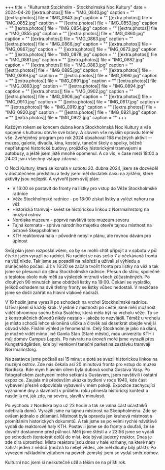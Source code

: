 +++
title = "Kulturnatt Stockholm - Stockholmská Noc Kultury"
date = 2024-04-20
[[extra.photos]]
file = "IMG_0840.jpg"
caption = ""
[[extra.photos]]
file = "IMG_0843.jpg"
caption = ""
[[extra.photos]]
file = "IMG_0852.jpg"
caption = ""
[[extra.photos]]
file = "IMG_0853.jpg"
caption = ""
[[extra.photos]]
file = "IMG_0854.jpg"
caption = ""
[[extra.photos]]
file = "IMG_0855.jpg"
caption = ""
[[extra.photos]]
file = "IMG_0860.jpg"
caption = ""
[[extra.photos]]
file = "IMG_0863.jpg"
caption = ""
[[extra.photos]]
file = "IMG_0866.jpg"
caption = ""
[[extra.photos]]
file = "IMG_0867.jpg"
caption = ""
[[extra.photos]]
file = "IMG_0873.jpg"
caption = ""
[[extra.photos]]
file = "IMG_0878.jpg"
caption = ""
[[extra.photos]]
file = "IMG_0881.jpg"
caption = ""
[[extra.photos]]
file = "IMG_0882.jpg"
caption = ""
[[extra.photos]]
file = "IMG_0883.jpg"
caption = ""
[[extra.photos]]
file = "IMG_0885.jpg"
caption = ""
[[extra.photos]]
file = "IMG_0889.jpg"
caption = ""
[[extra.photos]]
file = "IMG_0890.jpg"
caption = ""
[[extra.photos]]
file = "IMG_0891.jpg"
caption = ""
[[extra.photos]]
file = "IMG_0893.jpg"
caption = ""
[[extra.photos]]
file = "IMG_0894.jpg"
caption = ""
[[extra.photos]]
file = "IMG_0902.jpg"
caption = ""
[[extra.photos]]
file = "IMG_0906.jpg"
caption = ""
[[extra.photos]]
file = "IMG_0910.jpg"
caption = ""
[[extra.photos]]
file = "IMG_0917.jpg"
caption = ""
[[extra.photos]]
file = "IMG_0919.jpg"
caption = ""
[[extra.photos]]
file = "IMG_0920.jpg"
caption = ""
[[extra.photos]]
file = "IMG_0921.jpg"
caption = ""
[[extra.photos]]
file = "IMG_0922.jpg"
caption = ""
+++

Každým rokem se koncem dubna koná Stockholmská Noc Kultury a vše spojené s kulturou otevře své brány. A slovem vše myslím opravdu téměř vše. Zveřejněný program pro rok 2024 obsahoval 168 možných aktivit -- muzea, galerie, divadla, kina, kostely, taneční školy a spolky, běžně nepřístupné historické budovy, projížďky historickými tramvajemi a autobusy, a ještě jsem jistě mnohé opomenul. A co víc, v čase mezi 18:00 a 24:00 jsou všechny vstupy zdarma.

O Noci Kultury, která se konala v sobotu 20. dubna 2024, jsem se dozvěděl v dostatečném předstihu a tedy jsem měl dostatek času na zjištění, které aktivity jsou nejlepší. A vytvoříl jsem svůj plán:
- V 16:00 se postavit do fronty na lístky pro vstup do Věže Stockholmské radnice
- Věže Stockholmské radnice - po 18:00 získat lístky a vylézt nahoru na věž
- Historická tramvaj - svést se historickou linkou z Norrmalmstorg na muzijní ostrov
- Nordiska muzeum - poprvé navštívit toto muzeum severu
- Tajná komnata - správa národního majetku otevře tajnou místnost na ostrově Skeppsholmen
- KTH reaktorová hala - původně nebyl v plánu, ale rovnou dávám pro úplnost

Svůj plán jsem rozposlal všem, co by se mohli chtít připojit a v sobotu v půl čtvrté jsem vyrazil na radnici. Na radnici se nás sešlo 7 a očekávaná fronta na věž nikde. Tak jsme se posadili na nábřeží a užívali si výhledu a slunečného počasí. Již v 16:20 se začala tvořit fronta pro lístky na věž a tak jsme se přesunuli do stínu Stockholmské radnice. Přesun do stínu, společně s teplotou okolo nuly měli za výsledek mrznutí všech zúčastněných. Po dlouhých 90 minutách jsme obdrželi lístky na 19:00. Čekání se vyplatilo, jelikož odhadem na dvě třetiny fronty se lístky vůbec nedostali. V mezičase jsme se došli zahřát na hlavní vlakové nádraží.

V 19 hodin jsme vyrazili po schodech na vrchol Stockholmské radnice. Užíval jsem si každý krok. V jedné z místností po cestě jsme měli možnost vidět ohromnou sochu Erika Svatého, která měla být na vrcholu věže. To se z konstrukčních důvodů nikdy nestalo - jakože to nezvládli. Téměž u vrcholu je místo schodů lehce skloněná ulička a člověk asi desetkrát obejde vnější obvod věže. Finální výhled je fenomenální. Celý Stockholm je jako na dlani, je možné vidět mimo jiné Gamla Stan (Staré město), mou univerzitu KTH i můj domov Campus Lappis. Po návratu na úroveň moře jsme vyrazili přes Kungsträdgården, kde byl venkovní taneční parket na zastávku tramvají Norrmalmstorg.

Na zastávce jsme počkali asi 15 minut a poté se svezli historickou linkou na muzejní ostrov. Zde nás čekala asi 20 minutová fronta pro vstup do muzea Nordiska. Kde mym hlavním cílem byla dubová socha Gustava Vasy. Po fotografickém zachycení mého setkání s Gustavem, jsem navštívili i ostatní expozice. Zaujala mě především ukázka bydlení v roce 1940, kde část vybavení přesně odpovídala vybavení v mém pokoji. Expozice zachycující významné dny a slavnosti v průběhu roku přinesla historický kontext a nastínila mi, jak zde, na severu, slavili v minulosti.

Po východu z Nordiska bylo už 23 hodin a tak se valná část účastníků odebrala domů. Vyrazili jsme na tajnou místnost na Skeppholmenu. Zde se ovšem jednalo o zklamání. Místnost byla opravdu jen kruhová místnost s promítáním historických dokumntů. A tak jsme se po velmi rychlé návštěvě vydali do reaktorové haly KTH. Postavili jsme se do fronty a doufali, že se dovnitř dostaneme před půlnocí. Měli jsme štěstí a v 23:56 jsme se vydali po schodech (tentokrát dolů) do míst, kde býval jaderný reaktor. Dnes je zde dira uprostřed. Místo reaktoru jsou dnes v hale varhany, na které nám zahrál jeden z vědců (možná to nebyl vědec, ale měl dlouhý bílý plášť). Po vyvezení nákladním výtahem na povrch zemský jsem se vydal směr domov.

Kulturní noc jsem si neskutečně užil a těším se na příští rok.